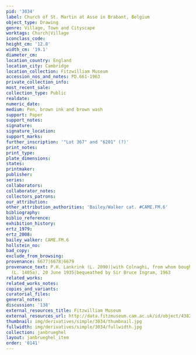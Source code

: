 ```yaml
---
pid: '3034'
label: Church of St. Martin at Asse in Brabant, Belgium
object_type: Drawing
genre: Village, Town and Cityscape
worktags: Church|Village
iconclass_code:
height_cm: '12.8'
width_cm: '19.1'
diameter_cm:
location_country: England
location_city: Cambridge
location_collection: Fitzwilliam Museum
accession_nos_and_notes: PD.661-1963
private_collection_info:
most_recent_sale:
collection_type: Public
realdate:
numeric_date:
medium: Pen, brown ink and brown wash
support: Paper
support_notes:
signature:
signature_location:
support_marks:
further_inscription: '"Lot 367" and "6201" (?)'
print_notes:
print_type:
plate_dimensions:
states:
printmaker:
publisher:
series:
collaborators:
collaborator_notes:
collectors_patrons:
our_attribution:
other_attribution_authorities: 'Bailey/Walker cat. #CAME.FM.6'
bibliography:
biblio_reference:
exhibition_history:
ertz_1979:
ertz_2008:
bailey_walker: CAME.FM.6
hollstein_no:
bad_copy:
exclude_from_browsing:
provenance: 6677|6678|6679
provenance_text: P.H. Lankrink (L. 2090)|with Colnaghi, from whom bought by Ingram
  (L. 1405a), 20 June 1935|bequeathed by Sir Bruce Ingram, 1963
related_works:
related_works_notes:
copies_and_variants:
curatorial_files:
general_notes:
discussion: '138'
external_resources_title: Fitzwilliam Museum
external_resources_url: http://data.fitzmuseum.cam.ac.uk/id/object/4382
thumbnail: img/derivatives/simple/3034/thumbnail.jpg
fullwidth: img/derivatives/simple/3034/fullwidth.jpg
collection: janbrueghel
layout: janbrueghel_item
order: '0141'
---
```

